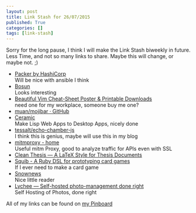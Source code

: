 ```yaml
---
layout: post
title: Link Stash for 26/07/2015
published: True
categories: []
tags: [link-stash]
---
```


Sorry for the long pause, I think I will make the Link Stash biweekly in future. Less Time, and not so many links to share. Maybe this will change, or maybe not. ;)

* [Packer by HashiCorp](https://packer.io/ 'Packer is a tool for creating machine and container images for multiple platforms from a single source configuration.')   
Will be nice with ansible I think
* [Bosun](http://bosun.org/ 'is an open-source, MIT licensed, monitoring and alerting system by Stack Exchange. It has an expressive domain specific language for evaluating alerts and creating detailed notifications. It also lets you test your alerts against history for a faster development experience.')   
Looks interesting
* [Beautiful Vim Cheat-Sheet Poster &amp; Printable Downloads](http://vimcheatsheet.com/ 'A lovingly-crafted cheat sheet for Vim (the text editor), available in A2, 8.5x11 and movie poster (39x27) as a digital download ($10) and movie poster print ($')   
need one for my workplace, someone buy me one?
* [muan/mojibar · GitHub](https://github.com/muan/mojibar)
* [Ceramic](https://ceramic.github.io/ 'Turn web applications into native desktop apps.')   
Make Lisp Web Apps to Desktop Apps, nicely done
* [tessalt/echo-chamber-js](https://github.com/tessalt/echo-chamber-js 'Echochamber.js is a third-party script you can install to add a simple comment form to your blog post or website.')   
I think this is genius, maybe will use this in my blog
* [mitmproxy - home](https://mitmproxy.org/)   
Useful mitm Proxy, good to analyze traffic for APIs even with SSL
* [Clean Thesis — A LaTeX Style for Thesis Documents](http://cleanthesis.der-ric.de/ 'This is the website of Clean Thesis - a LaTeX style for thesis documents.')
* [Squib - A Ruby DSL for prototyping card games](https://andymeneely.github.io/squib/ 'Squib is a Ruby DSL for prototyping card and board games.')   
If I ever need to make a card game
* [Snownews](https://kiza.eu/software/snownews/about 'Snownews is a text mode RSS/RDF newsreader. It supports all versions of RSS natively and supports other formats via plugins.')   
Nice little reader
* [Lychee — Self-hosted photo-management done right](http://lychee.electerious.com/ 'Lychee is a free photo-management tool, which runs on your server or web-space. Installing is a matter of seconds. Upload, manage and share photos like from a native application. Lychee comes with everything you need and all your photos are stored securely.')   
Self Hosting of Photos, done right

All of my links can be found on [my Pinboard](https://pinboard.in/u:sangyye/t:link-stash/ 'Sangyyes Pinboard: Link Stash' )